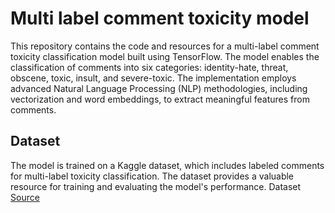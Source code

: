 # Multi label comment toxicity model
This repository contains the code and resources for a multi-label comment toxicity classification model built using TensorFlow. The model enables the classification of comments into six categories: identity-hate, threat, obscene, toxic, insult, and severe-toxic. The implementation employs advanced Natural Language Processing (NLP) methodologies, including vectorization and word embeddings, to extract meaningful features from comments.

## Dataset
The model is trained on a Kaggle dataset, which includes labeled comments for multi-label toxicity classification. The dataset provides a valuable resource for training and evaluating the model's performance.
Dataset [Source]([url](https://www.kaggle.com/c/jigsaw-toxic-comment-classification-challenge)https://www.kaggle.com/c/jigsaw-toxic-comment-classification-challenge)
